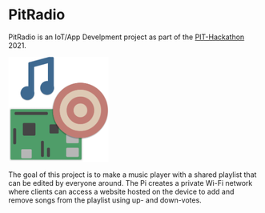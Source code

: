 # PitRadio

PitRadio is an IoT/App Develpment project as part of the [PIT-Hackathon](https://github.com/PIT-Hackathon) 2021.

<img src="icon/icon.png" alt="project icon" width="200"/>

The goal of this project is to make a music player with a shared playlist that can be edited by everyone around. The Pi creates a private Wi-Fi network where clients can access a website hosted on the device to add and remove songs from the playlist using up- and down-votes.


